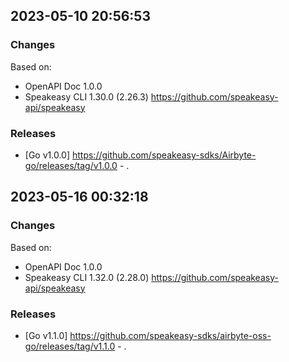 

## 2023-05-10 20:56:53
### Changes
Based on:
- OpenAPI Doc 1.0.0 
- Speakeasy CLI 1.30.0 (2.26.3) https://github.com/speakeasy-api/speakeasy
### Releases
- [Go v1.0.0] https://github.com/speakeasy-sdks/Airbyte-go/releases/tag/v1.0.0 - .

## 2023-05-16 00:32:18
### Changes
Based on:
- OpenAPI Doc 1.0.0 
- Speakeasy CLI 1.32.0 (2.28.0) https://github.com/speakeasy-api/speakeasy
### Releases
- [Go v1.1.0] https://github.com/speakeasy-sdks/airbyte-oss-go/releases/tag/v1.1.0 - .